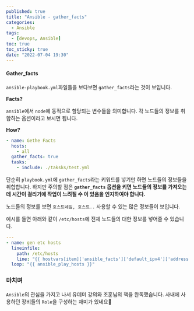 ```yaml
---
published: true
title: "Ansible - gather_facts"
categories:
  - Ansible
tags:
  - [devops, Ansible]
toc: true
toc_sticky: true
date: "2022-07-04 19:30"
---
```


#### Gather_facts

`ansible-playbook.yml`파일들을 보다보면 `gather_facts`라는 것이 보입니다. 

**Facts?**

`ansible`에서 `node`에 동적으로 할당되는 변수들을 의미합니다. 각 노드들의 정보를 취합하는 옵션이라고 보시면 됩니다.

**How?**

```yaml
- name: Gethe Facts
  hosts:
    - all
  gather_facts: true
  tasks:
    - include: ./taksks/test.yml
```

단순히 `playbook.yml`에 `gather_facts`라는 키워드를 넣기만 하면 노드들의 정보들을 취합합니다. 하지만 주의할 점은 **`gather_facts` 옵션을 키면 노드들의 정보를 가져오는데 시간이 걸리기에 작업이 느려질 수 이 있음을 인지하여야 합니다.**

노드들의 정보를 보면 `호스트네임, 호스트..` 사용할 수 있는 많은 정보들이 보입니다.

예시를 들면 아래와 같이 `/etc/hosts`에 전체 노드들의 대한 정보를 넣어줄 수 있습니다.

```yaml
---
- name: gen etc hosts
  lineinfile:
    path: /etc/hosts
    line: "{{ hostvars[item]['ansible_facts']['default_ipv4']['address'] }} {{ hostvars[item]['ansible_facts']['hostname'] }}"
  loop: "{{ ansible_play_hosts }}"

```

### 마치며

`Ansible`의 관심을 가지고 나서 유데미 강의와 조훈님의 책을 완독했습니다. 사내에 사용하던 장비들의 `Role`을 구성하는 재미가 있네요🙂
